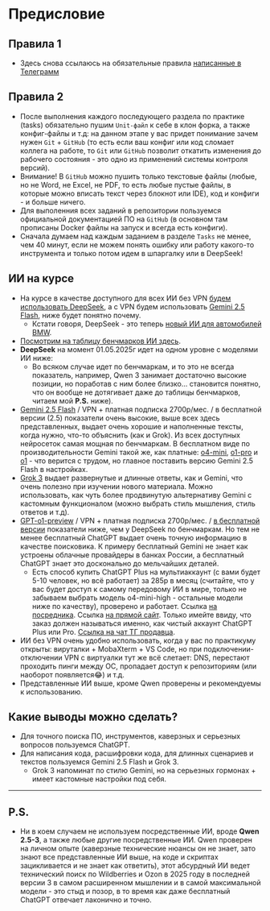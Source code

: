 # Предисловие

## Правила 1

- Здесь снова ссылаюсь на обязательные правила [написанные в Телеграмм](https://t.me/c/2168307578/686/688)

## Правила 2

- После выполнения каждого последующего раздела по практике (tasks) обязательно пушим `Unit-файл` к себе в клон форка, а также конфиг-файлы и т.д: на данном этапе у вас придет понимание зачем нужен `Git` + `GitHub` (то есть если ваш конфиг или код сломает коллега на работе, то `Git` или `GitHub` позволит откатить изменения до рабочего состояния - это одно из применений системы контроля версий).
- Внимание! В `GitHub` можно пушить только текстовые файлы (любые, но не Word, не Excel, не PDF, то есть любые пустые файлы, в которые можно вписать текст через блокнот или IDE), код и конфиги - и больше ничего.
- Для выполенния всех заданий в репозитории пользуемся официальной документацией ПО на `GitHub` (в основном там прописаны Docker файлы на запуск и всегда есть конфиги).
- Сначала думаем над каждым заданием в разделе `Tasks` не менее, чем 40 минут, если не можем понять ошибку или работу какого-то инструмента и только потом идем в шпаргалку или в DeepSeek!

## ИИ на курсе

- На курсе в качестве доступного для всех ИИ без VPN [будем использовать DeepSeek](https://chat.deepseek.com/), а с VPN будем использовать [Gemini 2.5 Flash](https://gemini.google.com/), ниже будет понятно почему.
   - Кстати говоря, DeepSeek - это теперь [новый ИИ для автомобилей BMW](https://www.ixbt.com/news/2025/04/27/stalo-izvestno-kak-budet-rabotat-deepseek-v-bmw.html).
- [Посмотрим на таблицу бенчмарков ИИ здесь](https://llm-stats.com/).
- **DeepSeek** на момент 01.05.2025г идет на одном уровне с моделями ИИ ниже:
   - Во всяком случае идет по бенчмаркам, и то это не всегда показатель, например, Qwen 3 занимает достаточно высокие позиции, но поработав с ним более близко... становится понятно, что он вообще не дотягивает даже до таблицы бенчмарков, читаем мой **P.S.** ниже).
- [Gemini 2.5 Flash](https://llm-stats.com/models/gemini-2.5-flash) / VPN + платная подписка 2700р/мес. / в бесплатной версии (2.5) показатели очень высокие, выше всех здесь представленных, выдает очень хорошие и наполненные тексты, когда нужно, что-то объяснить (как и Grok). Из всех доступных нейросеток самая мощная по бенчмаркам. В бесплатном виде по производительности Gemini такой же, как платные: [o4-mini](https://llm-stats.com/models/o4-mini), [o1-pro](https://llm-stats.com/models/o1-pro) и [o1](https://llm-stats.com/models/o1-2024-12-17) - что верится с трудом, но главное поставить версию Gemini 2.5 Flash в настройках.
- [Grok 3](https://grok.com/) выдает развернутые и длинные ответы, как и Gemini, что очень полезно при изучении нового материала. Можно использовать, как чуть более продвинутую альтернативу Gemini с кастомным функционалом (можно выбрать стиль мышления, стиль ответов и т.д).
- [GPT-o1-preview](https://llm-stats.com/models/o1-preview) / VPN + платная подписка 2700р/мес. / [в бесплатной версии](https://llm-stats.com/models/gpt-4o-mini-2024-07-18) показатели ниже, чем у DeepSeek по бенчмаркам. Но тем не менее бесплатный ChatGPT выдает очень точную информацию в качестве поисковика. К примеру бесплатный Gemini не знает как устроены облачные провайдеры в банках России, а бесплатный ChatGPT знает это досконально до мельчайших деталей. 
   - Есть способ купить ChatGPT Plus на мультиаккаунт (с вами будет 5-10 человек, но всё работает) за 285р в месяц (считайте, что у вас будет доступ к самому передовому ИИ в мире, только не забываем выбрать модель o4-mini-high - остальные модели ниже по качеству), проверено и работает. Ссылка [на посредника](https://ggsel.net/). Ссылка [на прямой сайт](https://pokupay.net/). Только имейте ввиду, что заказ должен называться именно, как чистый аккаунт ChatGPT Plus или Pro. [Ссылка на чат ТГ продавца](https://t.me/PokupaySupport).
- ИИ без VPN очень удобно использовать, когда у вас по практикуму открыты: вируталки + MobaXterm + VS Code, но при подключении-отключении VPN с виртуалки тут же всё слетает: DNS, перестают проходить пинги между ОС, пропадает доступ к репозиториям (или наоборот появляется😂) и т.д.
- Представленные ИИ выше, кроме Qwen проверены и рекомендуемы к использованию.

## Какие выводы можно сделать?
   - Для точного поиска ПО, инструментов, каверзных и серьезных вопросов пользуемся ChatGPT.
   - Для написания кода, расшифровки кода, для длинных сценариев и текстов пользуемся Gemini 2.5 Flash и Grok 3.
      - Grok 3 напоминат по стилю Gemini, но на серьезных гормонах + имеет кастомные настройки под себя. 

---

## **P.S.**
- Ни в коем случаем не используем посредственные ИИ, вроде **Qwen 2.5-3**, а также любые другие посредственные ИИ. Qwen проверен на личном опыте (каверзные технические нюансы он не знает, зато знают все представленные ИИ выше, на коде и скриптах зацикливается и не знает как ответить), этот абсурдный ИИ ведет технический поиск по Wildberries и Ozon в 2025 году в последней версии 3 в самом расширенном мышлении и в самой максимальной модели - это стыд и позор, в то время как даже бесплатный ChatGPT отвечает лаконично и точно.
